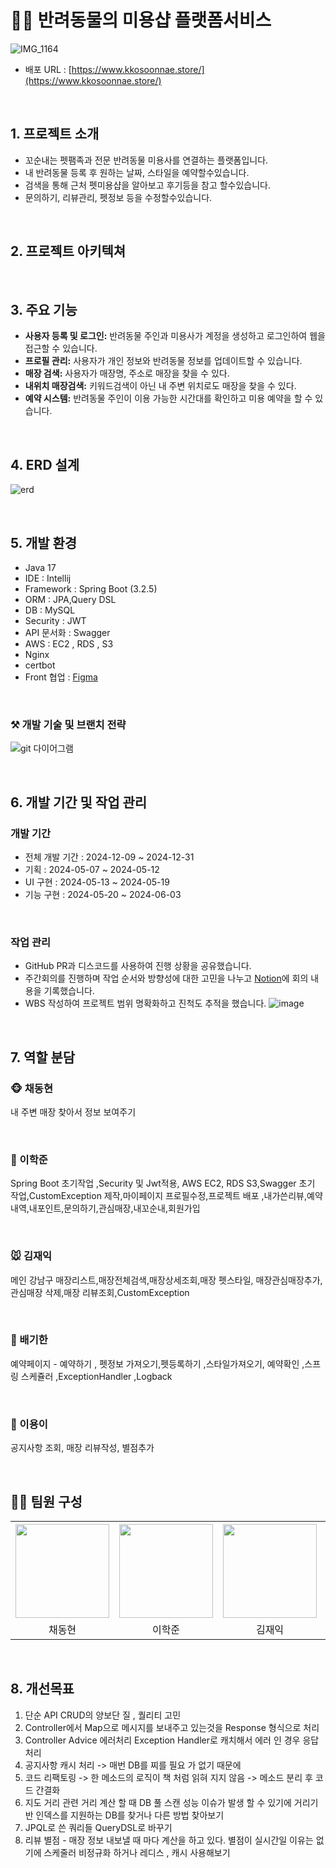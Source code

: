 # 🐶🐱 반려동물의 미용샵 플랫폼서비스 
![IMG_1164](https://github.com/super-coding-3/KkoSoonNae-BE/assets/162071460/0fb32551-01d4-48e8-ad9b-ed48dc8de8dc)
- 배포 URL : [https://www.kkosoonnae.store/](https://www.kkosoonnae.store/)

<br>

## 1. 프로젝트 소개
- 꼬순내는 펫팸족과 전문 반려동물 미용사를 연결하는 플랫폼입니다. 
- 내 반려동물 등록 후 원하는 날짜, 스타일을 예약할수있습니다.
- 검색을 통해 근처 펫미용샵을 알아보고 후기등을 참고 할수있습니다.
- 문의하기, 리뷰관리, 펫정보 등을 수정할수있습니다.

<br>
  
## 2. 프로젝트 아키텍쳐
  
<br>
  
## 3. 주요 기능
+ **사용자 등록 및 로그인:** 반려동물 주인과 미용사가 계정을 생성하고 로그인하여 웹을 접근할 수 있습니다.
+ **프로필 관리:** 사용자가 개인 정보와 반려동물 정보를 업데이트할 수 있습니다.
+ **매장 검색:** 사용자가 매장명, 주소로 매장을 찾을 수 있다.
+ **내위치 매장검색:** 키워드검색이 아닌 내 주변 위치로도 매장을 찾을 수 있다. 
+ **예약 시스템:** 반려동물 주인이 이용 가능한 시간대를 확인하고 미용 예약을 할 수 있습니다.

<br>
  
## 4. ERD 설계
![erd](https://github.com/super-coding-3/KkoSoonNae-BE/assets/105399835/4b233eb1-53f5-4964-984c-7df831b99686)

<br>

## 5. 개발 환경
+ Java 17
+ IDE : Intellij
+ Framework : Spring Boot (3.2.5)
+ ORM : JPA,Query DSL
+ DB : MySQL
+ Security : JWT
+ API 문서화 : Swagger
+ AWS : EC2 , RDS , S3
+ Nginx
+ certbot
+ Front 협업 : [Figma](https://www.figma.com/design/blBt17GB6m2L5OEHCmAMtP/%EA%BC%AC%EC%88%9C%EB%82%B4-UI?node-id=41-357&t=f6FakeOd9r1YTGTv-1)
<br>

### ⚒️ 개발 기술 및 브랜치 전략

![git  다이어그램](https://github.com/super-coding-3/KkoSoonNae-BE/assets/162071460/22d42a48-c6a8-48fc-ba63-f326cdb04da3)

<br>

## 6. 개발 기간 및 작업 관리

### 개발 기간

- 전체 개발 기간 : 2024-12-09 ~ 2024-12-31
- 기획 : 2024-05-07 ~ 2024-05-12
- UI 구현 : 2024-05-13 ~ 2024-05-19
- 기능 구현 : 2024-05-20 ~ 2024-06-03

<br>

### 작업 관리

- GitHub PR과 디스코드를 사용하여 진행 상황을 공유했습니다.
- 주간회의를 진행하며 작업 순서와 방향성에 대한 고민을 나누고 [Notion](https://www.notion.so/511920be91a34f8485c6c91f82d8fd19?pvs=4)에 회의 내용을 기록했습니다.
- WBS 작성하여 프로젝트 범위 명확화하고 진척도 추적을 했습니다.
![image](https://github.com/super-coding-3/KkoSoonNae-BE/assets/105399835/9444b61f-41c1-4c16-a1e8-c8d473fabfd4)

<br>

## 7. 역할 분담

### 🐵 채동현

내 주변 매장 찾아서 정보 보여주기 

<br>

### 🐶 이학준
Spring Boot 초기작업 ,Security 및 Jwt적용, AWS EC2, RDS S3,Swagger 초기 작업,CustomException 제작,마이페이지 프로필수정,프로젝트 배포 ,내가쓴리뷰,예약내역,내포인트,문의하기,관심매장,내꼬순내,회원가입

<br>

 
### 🐭 김재익
메인 강남구 매장리스트,매장전체검색,매장상세조회,매장 펫스타일, 매장관심매장추가,관심매장 삭제,매장 리뷰조회,CustomException

<br>

### 🐺 배기한 
예약페이지 - 예약하기 , 펫정보 가져오기,펫등록하기 ,스타일가져오기, 예약확인 ,스프링 스케쥴러 ,ExceptionHandler ,Logback

<br>

### 🐼 이용이
공지사항 조회, 매장 리뷰작성, 별점추가
  
<br>
  
## 👨‍💻 팀원 구성
<table align="center">
    <tr>
      <th><img src="https://avatars.githubusercontent.com/u/102035495?v=4" width=150></th>
      <th><img src="https://avatars.githubusercontent.com/u/105399835?v=4" width=150></th>
      <th><img src="https://avatars.githubusercontent.com/u/162071460?v=4" width=150></th>
      <th><img src="https://avatars.githubusercontent.com/u/157384713?v=4" width=150></th>
      <th><img src="https://avatars.githubusercontent.com/u/156290150?v=4" width=150></th>
     </tr>
       <tr>
       <td align="center">채동현</td>
       <td align="center">이학준</td>
       <td align="center">김재익</td>
       <td align="center">배기한</td>
       <td align="center">이용이</td>
       </tr>
</table>
  
<br>

## 8. 개선목표
1. 단순 API CRUD의 양보단 질 , 퀄리티 고민
2. Controller에서 Map으로 메시지를 보내주고 있는것을 Response 형식으로 처리
3. Controller Advice 에러처리 Exception Handler로 캐치해서 에러 인 경우 응답 처리
4. 공지사항 캐시 처리 -> 매번 DB를 찌를 필요 가 없기 때문에
5. 코드 리팩토링 -> 한 메소드의 로직이 책 처럼 읽혀 지지 않음 -> 메소드 분리 후 코드 간결화
6. 지도 거리 관련 거리 계산 할 때 DB 풀 스캔 성능 이슈가 발생 할 수 있기에 거리기반 인덱스를 지원하는 DB를 찾거나 다른 방법 찾아보기
7. JPQL로 쓴 쿼리들 QueryDSL로 바꾸기
8. 리뷰 별점 - 매장 정보 내보낼 때 마다 계산을 하고 있다. 별점이 실시간일 이유는 없기에 스케줄러 비정규화 하거나 레디스 , 캐시 사용해보기
